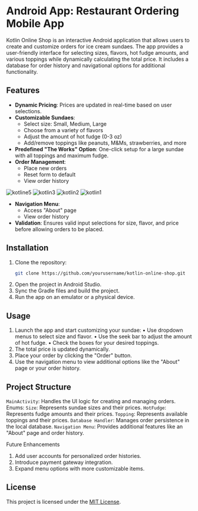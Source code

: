 # Android App: Restaurant Ordering Mobile App

Kotlin Online Shop is an interactive Android application that allows users to create and customize orders for ice cream sundaes. The app provides a user-friendly interface for selecting sizes, flavors, hot fudge amounts, and various toppings while dynamically calculating the total price. It includes a database for order history and navigational options for additional functionality.


## Features

- **Dynamic Pricing**: Prices are updated in real-time based on user selections.
- **Customizable Sundaes**:
  - Select size: Small, Medium, Large
  - Choose from a variety of flavors
  - Adjust the amount of hot fudge (0-3 oz)
  - Add/remove toppings like peanuts, M&Ms, strawberries, and more
- **Predefined "The Works" Option**: One-click setup for a large sundae with all toppings and maximum fudge.
- **Order Management**:
  - Place new orders
  - Reset form to default
  - View order history

![kotline5](https://github.com/user-attachments/assets/89fa11e4-5d64-407c-ab71-f060f54a6dc4)
![kotlin3](https://github.com/user-attachments/assets/2db14a77-ba8b-49d0-9aba-b23088c1c185)
![kotlin2](https://github.com/user-attachments/assets/fac33f2d-a5a7-49f8-b2c9-9b369c67e1dd)
![kotlin1](https://github.com/user-attachments/assets/5723f510-86cf-46e5-903f-f111167f5fff)

- **Navigation Menu**:
  - Access "About" page
  - View order history
- **Validation**: Ensures valid input selections for size, flavor, and price before allowing orders to be placed.

## Installation

1. Clone the repository:
   ```bash
   git clone https://github.com/yourusername/kotlin-online-shop.git
2. Open the project in Android Studio.
3. Sync the Gradle files and build the project.
4. Run the app on an emulator or a physical device.

## Usage

1. Launch the app and start customizing your sundae:
   • Use dropdown menus to select size and flavor.
   • Use the seek bar to adjust the amount of hot fudge.
   • Check the boxes for your desired toppings.
2. The total price is updated dynamically.
3. Place your order by clicking the "Order" button.
4. Use the navigation menu to view additional options like the "About" page or your order history.

## Project Structure

`MainActivity`: Handles the UI logic for creating and managing orders.
Enums:
`Size`: Represents sundae sizes and their prices.
`HotFudge`: Represents fudge amounts and their prices.
`Topping`: Represents available toppings and their prices.
`Database Handler`: Manages order persistence in the local database.
`Navigation Menu`: Provides additional features like an "About" page and order history.

Future Enhancements
1. Add user accounts for personalized order histories.
2. Introduce payment gateway integration.
3. Expand menu options with more customizable items.

## License
This project is licensed under the [MIT License](https://opensource.org/license/mit).
